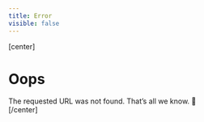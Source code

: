 ```yaml
---
title: Error
visible: false
---
```


[center]
# Oops
The requested URL was not found.
That’s all we know. 🤷  
[/center]